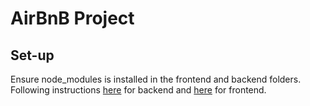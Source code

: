 # AirBnB Project

## Set-up

Ensure node_modules is installed in the frontend and backend folders. Following instructions [here](/backend/README.md) for backend and [here](/frontend/README.md) for frontend.